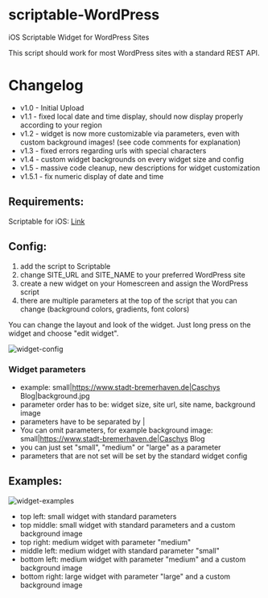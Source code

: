 # scriptable-WordPress
iOS Scriptable Widget for WordPress Sites

This script should work for most WordPress sites with a standard REST API.

# Changelog

- v1.0 - Initial Upload
- v1.1 - fixed local date and time display, should now display properly according to your region
- v1.2 - widget is now more customizable via parameters, even with custom background images! (see code comments for explanation)
- v1.3 - fixed errors regarding urls with special characters
- v1.4 - custom widget backgrounds on every widget size and config
- v1.5 - massive code cleanup, new descriptions for widget customization
- v1.5.1 - fix numeric display of date and time

## Requirements:

Scriptable for iOS: [Link](https://apps.apple.com/de/app/scriptable/id1405459188)

## Config:

1. add the script to Scriptable
2. change SITE_URL and SITE_NAME to your preferred WordPress site
3. create a new widget on your Homescreen and assign the WordPress script
4. there are multiple parameters at the top of the script that you can change (background colors, gradients, font colors) 

You can change the layout and look of the widget. Just long press on the widget and choose "edit widget".

![widget-config](https://user-images.githubusercontent.com/810494/97677556-b9390000-1a92-11eb-8a7e-0ece134e8f59.PNG)

### Widget parameters
 - example: small|https://www.stadt-bremerhaven.de|Caschys Blog|background.jpg
 - parameter order has to be: widget size, site url, site name, background image
 - parameters have to be separated by |
 - You can omit parameters, for example background image: small|https://www.stadt-bremerhaven.de|Caschys Blog
 - you can just set "small", "medium" or "large" as a parameter
 - parameters that are not set will be set by the standard widget config


## Examples:

![widget-examples](https://user-images.githubusercontent.com/810494/97783785-3ac78580-1b9a-11eb-93f2-265264eb11f8.jpg)

- top left: small widget with standard parameters
- top middle:  small widget with standard parameters and a custom background image
- top right: medium widget with parameter "medium"
- middle left: medium widget with standard parameter "small"
- bottom left: medium widget with parameter "medium" and a custom background image
- bottom right: large widget with parameter "large" and a custom background image
